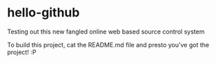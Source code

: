 hello-github
============

Testing out this new fangled online web based source control system

To build this project, cat the README.md file and presto you've got the project! :P

